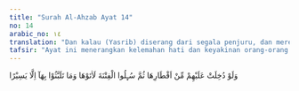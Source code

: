 ```yaml
---
title: "Surah Al-Ahzab Ayat 14"
no: 14
arabic_no: ١٤
translation: "Dan kalau (Yasrib) diserang dari segala penjuru, dan mereka diminta agar membuat kekacauan, niscaya mereka mengerjakannya; dan hanya sebentar saja mereka menunggu."
tafsir: "Ayat ini menerangkan kelemahan hati dan keyakinan orang-orang munafik dan Yahudi yang sedang menerima cobaan Allah itu. Mereka tidak sanggup mengatasi kesukaran-kesukaran yang sedang mereka hadapi, dan tidak sanggup menghadapi bahaya dan ancaman yang datang kepada mereka, sehingga mereka meminta kepada Rasulullah saw agar diizinkan meninggalkan medan pertempuran.\n\nKeadaan hati dan keyakinan mereka itu dilukiskan Allah sebagai berikut, \"Seandainya tentara sekutu itu memasuki rumah-rumah orang munafik dan Yahudi dari segenap penjuru, merusak dan merampas apa yang ada di dalamnya, menganiaya dan membunuh anak-anak dan keluarga mereka, meminta mereka agar kembali memeluk agama syirik, mengadakan keonaran dan menghantam kaum Muslimin dari belakang, tentulah mereka membiarkan tindakan musuh itu dan mengikuti segala yang mereka kehendaki. Hal itu diakibatkan karena ketakutan dan tidak adanya cita-cita dalam hati mereka, kecuali mencari kesenangan duniawi dan keuntungan pribadi belaka.\"\n\nDari ayat ini dipahami bahwa ketakutanlah yang merupakan sebab, sehingga orang-orang munafik dan Yahudi tidak mempunyai pendirian. Ketakutan itu timbul di dalam hati mereka karena tidak ada keimanan sedikit pun. Padahal jika mereka berpikir dengan benar dan menimbang untung ruginya, mereka lebih selamat jika ikut andil dalam peperangan."
---
```

وَلَوْ دُخِلَتْ عَلَيْهِمْ مِّنْ اَقْطَارِهَا ثُمَّ سُـِٕلُوا الْفِتْنَةَ لَاٰتَوْهَا وَمَا تَلَبَّثُوْا بِهَآ اِلَّا يَسِيْرًا